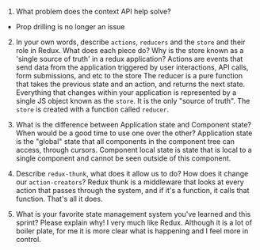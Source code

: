 1. What problem does the context API help solve?
- Prop drilling is no longer an issue

2. In your own words, describe `actions`, `reducers` and the `store` and their role in Redux. What does each piece do? Why is the store known as a 'single source of truth' in a redux application?
Actions are events that send data from the application triggered by user interactions, API calls, form submissions, and etc to the store 
The reducer is a pure function that takes the previous state and an action, and returns the next state.
Everything that changes within your application is represented by a single JS object known as the `store`. It is the only "source of truth". The `store` is created with a function called `reducer`.

3. What is the difference between Application state and Component state? When would be a good time to use one over the other?
Application state is the "global" state that all components in the component tree can access, through cursors. 
Component local state is state that is local to a single component and cannot be seen outside of this component. 

4. Describe `redux-thunk`, what does it allow us to do? How does it change our `action-creators`?
Redux thunk is a middleware that looks at every action that passes through the system, and if it's a function, it calls that function. That's all it does.

5. What is your favorite state management system you've learned and this sprint? Please explain why!
I very much like Redux. Although it is a lot of boiler plate, for me it is more clear what is happening and I feel more in control.
